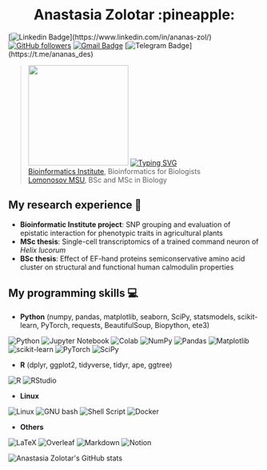 <h1 align="center"> Anastasia Zolotar :pineapple: </h1>

[![Linkedin Badge](https://img.shields.io/badge/-ananaszol-blue?style=flat-square&logo=Linkedin&logoColor=white&link=[https://www.linkedin.com/in/tanejasaksham/](https://www.linkedin.com/in/ananas-zol/))](https://www.linkedin.com/in/ananas-zol/) 
[![GitHub followers](https://img.shields.io/github/followers/ananas-des?label=Follow&style=social)](https://github.com/ananas-des/?tab=follow) 
[![Gmail Badge](https://img.shields.io/badge/-zolotar.ananas@gmail.com-c14438?style=flat-square&logo=Gmail&logoColor=white&link=mailto:zolotar.ananas@gmail.com)](mailto:zolotar.ananas@gmail.com) 
[![Telegram Badge](https://img.shields.io/badge/-@ananasdes-blue?style=flat-square&logo=Telegram&logoColor=white&link=[https://www.linkedin.com/in/tanejasaksham/](https://t.me/ananas_des))](https://t.me/ananas_des)

> <img src="https://media.giphy.com/media/cBSxWiay0sbNkEElG7/giphy.gif" width="200"> [![Typing SVG](https://readme-typing-svg.demolab.com?font=Rubic&size=28&duration=3500&pause=500&color=D0072CE9&vCenter=true&multiline=true&width=435&height=100&lines=Bioinformatician;Molecular+biologist)](https://git.io/typing-svg) </br>
> [Bioinformatics Institute](https://bioinf.me/en), Bioinformatics for Biologists </br>
> [Lomonosov MSU](https://www.msu.ru/en/), BSc and MSc in Biology </br>

## My research experience 🐀

- **Bioinformatic Institute project**: SNP grouping and evaluation of epistatic interaction for phenotypic traits in agricultural plants
- **MSc thesis**: Single-cell transcriptomics of a trained command neuron of *Helix lucorum*
- **BSc thesis**: Effect of EF-hand proteins semiconservative amino acid cluster on structural and functional human calmodulin properties

## My programming skills 💻

 - **Python** (numpy, pandas, matplotlib, seaborn, SciPy, statsmodels, scikit-learn, PyTorch, requests, BeautifulSoup, Biopython, ete3)

![Python](https://img.shields.io/badge/python-3670A0?style=for-the-badge&logo=python&logoColor=ffdd54)
![Jupyter Notebook](https://img.shields.io/badge/jupyter-%23FA0F00.svg?style=for-the-badge&logo=jupyter&logoColor=white)
![Colab](https://img.shields.io/badge/Colab-F9AB00?style=for-the-badge&logo=googlecolab&color=525252)
![NumPy](https://img.shields.io/badge/numpy-%23013243.svg?style=for-the-badge&logo=numpy&logoColor=white) 
![Pandas](https://img.shields.io/badge/pandas-%23150458.svg?style=for-the-badge&logo=pandas&logoColor=white) 
![Matplotlib](https://img.shields.io/badge/Matplotlib-%23ffffff.svg?style=for-the-badge&logo=Matplotlib&logoColor=black)
![scikit-learn](https://img.shields.io/badge/scikit--learn-%23F7931E.svg?style=for-the-badge&logo=scikit-learn&logoColor=white) 
![PyTorch](https://img.shields.io/badge/PyTorch-%23EE4C2C.svg?style=for-the-badge&logo=PyTorch&logoColor=white)
![SciPy](https://img.shields.io/badge/SciPy-%230C55A5.svg?style=for-the-badge&logo=scipy&logoColor=%white)

- **R** (dplyr, ggplot2, tidyverse, tidyr, ape, ggtree)

![R](https://img.shields.io/badge/r-%23276DC3.svg?style=for-the-badge&logo=r&logoColor=white)
![RStudio](https://img.shields.io/badge/RStudio-4285F4?style=for-the-badge&logo=rstudio&logoColor=white)

- **Linux**

![Linux](https://img.shields.io/badge/Linux-FCC624?style=for-the-badge&logo=linux&logoColor=black)
![GNU bash](https://img.shields.io/badge/GNU%20Bash-4EAA25?style=for-the-badge&logo=GNU%20Bash&logoColor=white)
![Shell Script](https://img.shields.io/badge/shell_script-%23121011.svg?style=for-the-badge&logo=gnu-bash&logoColor=white)
![Docker](https://img.shields.io/badge/docker-%230db7ed.svg?style=for-the-badge&logo=docker&logoColor=white)

- **Others**

![LaTeX](https://img.shields.io/badge/latex-%23008080.svg?style=for-the-badge&logo=latex&logoColor=white)
![Overleaf](https://img.shields.io/badge/Overleaf-47A141?style=for-the-badge&logo=Overleaf&logoColor=white)
![Markdown](https://img.shields.io/badge/markdown-%23000000.svg?style=for-the-badge&logo=markdown&logoColor=white)
![Notion](https://img.shields.io/badge/Notion-000000?style=for-the-badge&logo=notion&logoColor=white)

![Anastasia Zolotar's GitHub stats](https://github-readme-stats.vercel.app/api?username=ananas-des&show_icons=true&theme=dracula)
